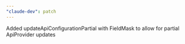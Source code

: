 ```yaml
---
"claude-dev": patch
---
```


Added updateApiConfigurationPartial with FieldMask to allow for partial ApiProvider updates
